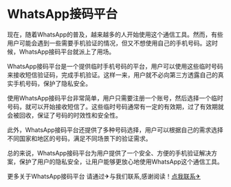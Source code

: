 # WhatsApp接码平台

现在，随着WhatsApp的普及，越来越多的人开始使用这个通信工具。然而，有些用户可能会遇到一些需要手机验证的情况，但又不想使用自己的手机号码。这时候，WhatsApp接码平台就派上了用场。

WhatsApp接码平台是一个提供临时手机号码的平台，用户可以使用这些临时号码来接收短信验证码，完成手机验证。这样一来，用户就不必向第三方透露自己的真实手机号码，保护了隐私安全。

使用WhatsApp接码平台非常简单，用户只需要注册一个账号，然后选择一个临时号码，就可以开始接收短信了。这些临时号码通常有一定的有效期，过了有效期就会被回收，保证了号码的时效性和安全性。

此外，WhatsApp接码平台还提供了多种号码选择，用户可以根据自己的需求选择不同国家和地区的号码，满足不同场景下的验证需求。

总的来说，WhatsApp接码平台为用户提供了一个安全、方便的手机验证解决方案，保护了用户的隐私安全，让用户能够更放心地使用WhatsApp这个通信工具。

更多关于WhatsApp接码平台 请通过✈与我们联系,感谢阅读！[点我联系✈](https://dev.G208.com)